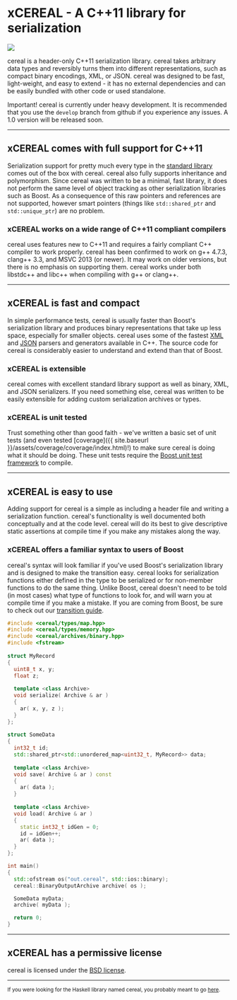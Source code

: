 
xCEREAL - A C++11 library for serialization
==========================================

<img class="media-object pull-right" src="{{ site.baseurl }}/assets/img/cerealboxside.png"></img>

cereal is a header-only C++11 serialization library.  cereal takes arbitrary
data types and reversibly turns them into different representations, such as
compact binary encodings, XML, or JSON.  cereal was designed to be fast,
light-weight, and easy to extend - it has no external dependencies and can be
easily bundled with other code or used standalone.

<span class="label label-warning">Important!</span>
cereal is currently under heavy development. It is recommended that you use the `develop` branch from github if you
experience any issues. A 1.0 version will be released soon.

---

## xCEREAL comes with full support for C++11

Serialization support for pretty much every type in the [standard library](http://en.cppreference.com/w/) comes out of the box with cereal.  cereal also fully supports inheritance and polymorphism.  Since cereal was written to be a minimal, fast library, it does not perform the same level of object tracking as other serialization libraries such as Boost.  As a consequence of this raw pointers and references are not supported, however smart pointers (things like `std::shared_ptr` and `std::unique_ptr`) are no problem.

### xCEREAL works on a wide range of C++11 compliant compilers

cereal uses features new to C++11 and requires a fairly compliant C++ compiler to work properly.  cereal has been confirmed to work on g++ 4.7.3, clang++ 3.3, and MSVC 2013 (or newer).  It may work on older versions, but there is no emphasis on supporting them.  cereal works under both libstdc++ and libc++ when compiling with g++ or clang++.

---

## xCEREAL is fast and compact

In simple performance tests, cereal is usually faster than Boost's serialization library and produces binary representations that take up less space, especially for smaller objects.  cereal uses some of the fastest [XML](http://rapidxml.sourceforge.net/) and [JSON](https://code.google.com/p/rapidjson/) parsers and generators available in C++.  The source code for cereal is considerably easier to understand and extend than that of Boost.

### xCEREAL is extensible

cereal comes with excellent standard library support as well as binary, XML, and JSON serializers.  If you need something else, cereal was written to be easily extensible for adding custom serialization archives or types.

### xCEREAL is unit tested

Trust something other than good faith - we've written a basic set of unit tests (and even tested [coverage]({{ site.baseurl }}/assets/coverage/coverage/index.html)!) to make sure cereal is doing what it should be doing.  These unit tests require the [Boost unit test framework](http://www.boost.org/doc/libs/1_53_0/libs/test/doc/html/utf.html) to compile.

---

## xCEREAL is easy to use

Adding support for cereal is a simple as including a header file and writing a serialization function.  cereal's
functionality is well documented both conceptually and at the code level.  cereal will do its best to give descriptive static assertions at compile time if you
make any mistakes along the way.

### xCEREAL offers a familiar syntax to users of Boost

cereal's syntax will look familiar if you've used Boost's serialization library and is designed to make the transition easy.  cereal looks for serialization functions either defined in the type to be serialized or for non-member functions to do the same thing.  Unlike Boost, cereal doesn't need to be told (in most cases) what type of functions to look for, and will warn you at compile time if you make a mistake.  If you are coming from Boost, be sure to check out our [transition guide](transition_from_boost.html).

```cpp
#include <cereal/types/map.hpp>
#include <cereal/types/memory.hpp>
#include <cereal/archives/binary.hpp>
#include <fstream>
    
struct MyRecord
{
  uint8_t x, y;
  float z;
  
  template <class Archive>
  void serialize( Archive & ar )
  {
    ar( x, y, z );
  }
};
    
struct SomeData
{
  int32_t id;
  std::shared_ptr<std::unordered_map<uint32_t, MyRecord>> data;
  
  template <class Archive>
  void save( Archive & ar ) const
  {
    ar( data );
  }
      
  template <class Archive>
  void load( Archive & ar )
  {
    static int32_t idGen = 0;
    id = idGen++;
    ar( data );
  }
};

int main()
{
  std::ofstream os("out.cereal", std::ios::binary);
  cereal::BinaryOutputArchive archive( os );

  SomeData myData;
  archive( myData );

  return 0;
}
```    

---

## xCEREAL has a permissive license

cereal is licensed under the [BSD license](http://opensource.org/licenses/BSD-3-Clause).

---


<small>If you were looking for the Haskell library named cereal, you probably meant to go <a href="http://hackage.haskell.org/package/cereal-0.3.5.2">here</a>.</small>
